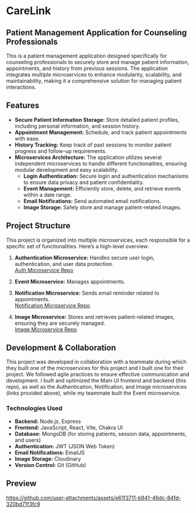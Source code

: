 # CareLink
## Patient Management Application for Counseling Professionals
This is a patient management application designed specifically for counseling professionals to securely store and manage patient information, appointments, and history from previous sessions. The application integrates multiple microservices to enhance modularity, scalability, and maintainability, making it a comprehensive solution for managing patient interactions.

## Features
- **Secure Patient Information Storage:** Store detailed patient profiles, including personal information, and session history.
- **Appointment Management:** Schedule, and track patient appointments with ease.
- **History Tracking:** Keep track of past sessions to monitor patient progress and follow-up requirements.
- **Microservices Architecture:** The application utilizes several independent microservices to handle different functionalities, ensuring modular development and easy scalability.
    * **Login Authentication:** Secure login and authentication mechanisms to ensure data privacy and patient confidentiality.  
    * **Event Management:** Efficiently store, delete, and retrieve events within a date range. 
    * **Email Notifications:** Send automated email notifications.  
    * **Image Storage:** Safely store and manage patient-related images.  

## Project Structure
This project is organized into multiple microservices, each responsible for a specific set of functionalities. Here’s a high-level overview:

1. **Authentication Microservice:** Handles secure user login, authentication, and user data protection.  
[Auth Microservice Repo](https://github.com/SandKat214/Auth_Microservice)

3. **Event Microservice:** Manages appointments.
   
5. **Notification Microservice:** Sends email reminder related to appointments.  
[Notification Microservice Repo](https://github.com/SandKat214/Notification_Microservice)

7. **Image Microservice:** Stores and retrieves patient-related images, ensuring they are securely managed.  
[Image Microservice Repo](https://github.com/SandKat214/Image_Microservice)

## Development & Collaboration
This project was developed in collaboration with a teammate during which they built one of the microservices for this project and I built one for their project. We followed agile practices to ensure effective communication and development. I built and optimized the Main UI frontend and backend (this repo), as well as the Authentication, Notification, and Image microservices (links provided above), while my teammate built the Event microservice.

### Technologies Used
- **Backend:** Node.js, Express
- **Frontend:** JavaScript, React, Vite, Chakra UI
- **Database:** MongoDB (for storing patients, session data, appointments, and users)
- **Authentication:** JWT (JSON Web Token)
- **Email Notifications:** EmailJS
- **Image Storage:** Cloudinary
- **Version Control:** Git (GitHub)


## Preview
https://github.com/user-attachments/assets/e61f3711-b941-46dc-84fd-320bd71f3fc9

